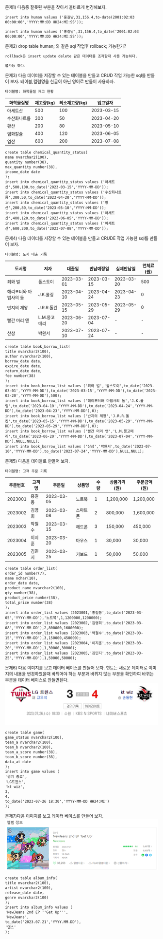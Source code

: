 문제1) 다음중 잘못된 부분을 찾아서 올바르게 변경해보자.
```
insert into human values ('홍길남,31,156.4,to-date(2001:02:03 00:00:00','YYYY:MM:DD HH24:MI:SS'));
```
```
insert into human values ('홍길남',31,156.4,to_date('2001:02:03 00:00:00','YYYY:MM:DD HH24:MI:SS'));
```
문제2) drop table human; 와 같은 sql 작업후 rollback; 가능한가?
```
rollback은 insert update delete 같은 데이터를 조작할때 사용 가능하다.
```
```
불가능 하다.
```
문제3) 다음 데이터를 저장할 수 있는 테이블을 만들고 CRUD 작업 가능한 sql를 만들어 보자. 테이블,컬럼명을 한글이 아닌 영어로 만들어 사용하자.
```
테이블명: 화학물질 재고 현황
```
|화학물질명|재고량(kg)|최소재고량(kg)|입고일자|
|---|---|---|---|
|아세트산|500|100|2023-03-15|
|수산화나트륨|300|50|2023-04-20|
|황산|200|80|2023-05-10|
|염화칼슘|400|120|2023-06-05|
|염산|600|200|2023-07-08|
```
create table chemical_quantity_status(
name nvarchar2(100),
quantity number(38),
max_quantity number(38),
income_date date
);
insert into chemical_quantity_status values ('아세트산',500,100,to_date('2023-03-15','YYYY-MM-DD'));
insert into chemical_quantity_status values ('수산화나트륨',300,50,to_date('2023-04-20','YYYY-MM-DD'));
insert into chemical_quantity_status values ('황산',200,80,to_date('2023-05-10','YYYY-MM-DD'));
insert into chemical_quantity_status values ('아세트산',400,120,to_date('2023-06-05','YYYY-MM-DD'));
insert into chemical_quantity_status values ('아세트산',600,200,to_date('2023-07-08','YYYY-MM-DD'));
```
문제4) 다음 데이터를 저장할 수 있는 테이블을 만들고 CRUDE 작업 가능한 sql를 만들어 보자.
```
테이블명: 도서 대출 기록
```
|도서명|저자|대출일|반납예정일|실제반납일|연체료(원)|
|---|---|---|---|---|---|
|죄와 벌|톨스토이|2023-03-01|2023-03-15|2023-03-20|500|
|해리포터와 마법사의 돌|J.K.롤링|2023-04-10|2023-04-24|2023-04-23|0|
|반지의 제왕|J.R.R.톨킨|2023-05-15|2023-05-29|2023-05-29|0|
|빨간 머리 앤|L.M.몽고메리|2023-06-20|2023-07-04|-|-|
|산삼|박완서|2023-07-10|2023-07-24|-|-|
```
create table book_borrow_list(
title nvarchar2(100),
author nvarchar2(100),
borrow_date date,
expire_date date,
return_date date,
fee number(38)
);
insert into book_borrow_list values ('죄와 벌','톨스토이',to_date('2023-03-01','YYYY-MM-DD'),to_date('2023-03-15','YYYY-MM-DD'),to_date('2023-03-20','YYYY-MM-DD'),500);
insert into book_borrow_list values ('해리포터와 마법사의 돌','J.K.롤링',to_date('2023-04-10','YYYY-MM-DD'),to_date('2023-04-24','YYYY-MM-DD'),to_date('2023-04-23','YYYY-MM-DD'),0);
insert into book_borrow_list values ('반지의 제왕','J.R.R.톨킨',to_date('2023-05-15','YYYY-MM-DD'),to_date('2023-05-29','YYYY-MM-DD'),to_date('2023-05-29','YYYY-MM-DD'),0);
insert into book_borrow_list values ('빨간 머리 앤','L.M.몽고메리',to_date('2023-06-20','YYYY-MM-DD'),to_date('2023-07-04','YYYY-MM-DD'),NULL,NULL);
insert into book_borrow_list values ('산삼','박완서',to_date('2023-07-10','YYYY-MM-DD'),to_date('2023-07-24','YYYY-MM-DD'),NULL,NULL);
```
문제5) 다음을 테이블로 만들어 보자.
```
테이블명: 고객 주문 기록
```

|주문번호|고객명|주문일|상품명|수량|상품가격(원)|주문금액(원)|
|-|-|-|-|-|-|-|
|2023001|홍길동|2023-03-05|노트북|1|1,200,000|1,200,000|
|2023002|김영희|2023-03-08|스마트폰|2|800,000|1,600,000|
|2023003|박철수|2023-03-15|헤드폰|3|150,000|450,000|
|2023004|이지훈|2023-03-20|마우스|1|30,000|30,000|
|2023005|김민지|2023-03-25|키보드|1|50,000|50,000|
```
create table order_list(
order_id number(7),
name nchar(10),
order_date date,
product_name nvarchar2(100),
qty number(38),
product_price number(38),
total_price number(38)
);
insert into order_list values (2023001,'홍길동',to_date('2023-03-05','YYYY-MM-DD'),'노트북',1,1200000,1200000);
insert into order_list values (2023002,'김영희',to_date('2023-03-08','YYYY-MM-DD'),2,800000,1600000);
insert into order_list values (2023003,'박철수',to_date('2023-03-15','YYYY-MM-DD'),3,150000,450000);
insert into order_list values (2023004,'이지훈',to_date('2023-03-20','YYYY-MM-DD'),1,30000,30000);
insert into order_list values (2023005,'김민지',to_date('2023-03-25','YYYY-MM-DD'),1,50000,50000);
```
문제6) 다음 이미지를 보고 데이터 베이스를 만들어 보자. 힌트는 새로운 데이터로 이미지의 내용을 변경하였을때 바뀌어야 하는 부분과 바뀌지 않는 부분을 확인하여 바뀌는 부분을 데이터 베이스로 만들면된다.
![image](./images/image41.png)
```
create table game(
game_status nvarchar2(100),
team_a nvarchar2(100),
team_b nvarchar2(100),
team_a_score number(38),
team_b_score number(38),
data_at date
);
insert into game values (
'경기 종료',
'LG트윈스',
'kt wiz',
3,
4,
to_date('2023-07-26 18:30','YYYY-MM-DD HH24:MI')
);
```
문제7)다음 이미지를 보고 데이터 베이스를 만들어 보자.
![image](./images/image42.png)
```
create table album_info(
title nvarchar2(100),
artist nvarchar2(100),
release_date date,
genre nvarchar2(100)
);
insert into album_info values (
'NewJeans 2nd EP ''Get Up''',
'NewJeans',
to_date('2023.07.21','YYYY.MM.DD'),
'댄스'
);
```
